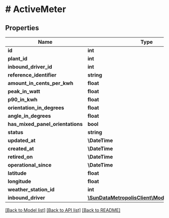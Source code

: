 # # ActiveMeter

## Properties

Name | Type | Description | Notes
------------ | ------------- | ------------- | -------------
**id** | **int** |  |
**plant_id** | **int** |  |
**inbound_driver_id** | **int** |  |
**reference_identifier** | **string** |  |
**amount_in_cents_per_kwh** | **float** |  | [optional]
**peak_in_watt** | **float** |  | [optional]
**p90_in_kwh** | **float** |  | [optional]
**orientation_in_degrees** | **float** |  | [optional]
**angle_in_degrees** | **float** |  | [optional]
**has_mixed_panel_orientations** | **bool** |  | [optional]
**status** | **string** |  | [optional]
**updated_at** | **\DateTime** |  |
**created_at** | **\DateTime** |  |
**retired_on** | **\DateTime** |  | [optional]
**operational_since** | **\DateTime** |  | [optional]
**latitude** | **float** |  | [optional]
**longitude** | **float** |  | [optional]
**weather_station_id** | **int** |  | [optional]
**inbound_driver** | [**\SunDataMetropolisClient\Model\InboundDriver**](InboundDriver.md) |  | [optional]

[[Back to Model list]](../../README.md#models) [[Back to API list]](../../README.md#endpoints) [[Back to README]](../../README.md)
